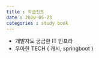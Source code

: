 ```yaml
---
title : 학습진도
date : 2020-05-23
categories : study book
---
```

+ 개발자도 궁금한 IT 인프라
+ 우아한 TECH ( 캐시, springboot )
